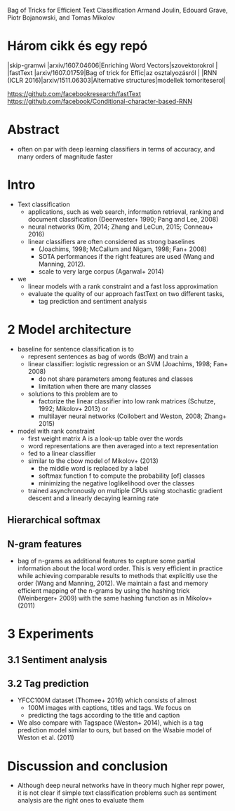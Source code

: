 Bag of Tricks for Efficient Text Classification
Armand Joulin, Edouard Grave, Piotr Bojanowski, and Tomas Mikolov

# Három cikk és egy repó

|skip-gramwi	  |arxiv/1607.04606|Enriching Word Vectors|szovektorokrol	       |
|fastText	      |arxiv/1607.01759|Bag of trick for Effic|az osztalyozásról	   |
|RNN (ICLR 2016)|arxiv/1511.06303|Alternative structures|modellek tomoriteserol|

https://github.com/facebookresearch/fastText
https://github.com/facebook/Conditional-character-based-RNN

# Abstract

* often on par with deep learning classifiers in terms of accuracy, and many
  orders of magnitude faster

# Intro

* Text classification
  * applications, such as web search, information retrieval, ranking and
    document classification (Deerwester+ 1990; Pang and Lee, 2008)
  * neural networks (Kim, 2014; Zhang and LeCun, 2015; Conneau+ 2016)
  * linear classifiers are often considered as strong baselines
    * (Joachims, 1998; McCallum and Nigam, 1998; Fan+ 2008)
    * SOTA performances if the right features are used (Wang and Manning, 2012).
    * scale to very large corpus (Agarwal+ 2014)
* we
  * linear models with a rank constraint and a fast loss approximation
  * evaluate the quality of our approach fastText on two different tasks,
    * tag prediction and sentiment analysis

# 2 Model architecture

* baseline for sentence classification is to
  * represent sentences as bag of words (BoW) and train a
  * linear classifier: logistic regression or an SVM (Joachims, 1998; Fan+ 2008)
    * do not share parameters among features and classes
    * limitation when there are many classes
  * solutions to this problem are to
    * factorize the linear classifier into low rank matrices
      (Schutze, 1992; Mikolov+ 2013) or
    * multilayer neural networks (Collobert and Weston, 2008; Zhang+ 2015)
* model with rank constraint
  * first weight matrix A is a look-up table over the words
  * word representations are then averaged into a text representation
  * fed to a linear classifier
  * similar to the cbow model of Mikolov+ (2013)
    * the middle word is replaced by a label
    * softmax function f to compute the probability [of] classes
    * minimizing the negative loglikelihood over the classes
  * trained asynchronously on multiple CPUs using stochastic gradient descent
    and a linearly decaying learning rate

## Hierarchical softmax

## N-gram features

* bag of n-grams as additional features to capture some partial information
  about the local word order. This is very efficient in practice while
  achieving comparable results to methods that explicitly use the order
  (Wang and Manning, 2012).  We maintain a fast and memory efficient mapping of
  the n-grams by using the hashing trick (Weinberger+ 2009) with the
  same hashing function as in Mikolov+ (2011)

# 3 Experiments

## 3.1 Sentiment analysis

## 3.2 Tag prediction

* YFCC100M dataset (Thomee+ 2016) which consists of almost
  * 100M images with captions, titles and tags. We focus on
  * predicting the tags according to the title and caption
* We also compare with Tagspace (Weston+ 2014), which is a tag
  prediction model similar to ours, but based on the Wsabie model of Weston et
  al. (2011)

# Discussion and conclusion

* Although deep neural networks have in theory much higher repr power,
  it is not clear if simple text classification problems such as sentiment
  analysis are the right ones to evaluate them
